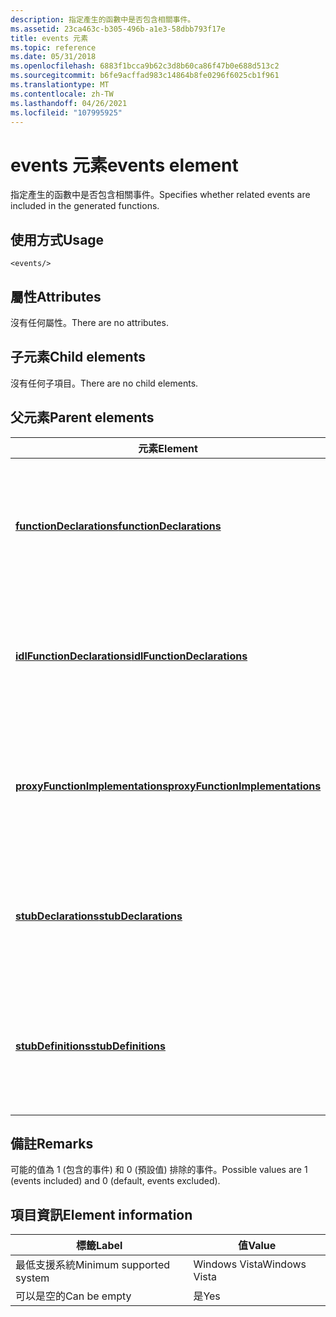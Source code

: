 ```yaml
---
description: 指定產生的函數中是否包含相關事件。
ms.assetid: 23ca463c-b305-496b-a1e3-58dbb793f17e
title: events 元素
ms.topic: reference
ms.date: 05/31/2018
ms.openlocfilehash: 6883f1bcca9b62c3d8b60ca86f47b0e688d513c2
ms.sourcegitcommit: b6fe9acffad983c14864b8fe0296f6025cb1f961
ms.translationtype: MT
ms.contentlocale: zh-TW
ms.lasthandoff: 04/26/2021
ms.locfileid: "107995925"
---
```

# <a name="events-element"></a><span data-ttu-id="8d637-103">events 元素</span><span class="sxs-lookup"><span data-stu-id="8d637-103">events element</span></span>

<span data-ttu-id="8d637-104">指定產生的函數中是否包含相關事件。</span><span class="sxs-lookup"><span data-stu-id="8d637-104">Specifies whether related events are included in the generated functions.</span></span>

## <a name="usage"></a><span data-ttu-id="8d637-105">使用方式</span><span class="sxs-lookup"><span data-stu-id="8d637-105">Usage</span></span>

``` syntax
<events/>
```

## <a name="attributes"></a><span data-ttu-id="8d637-106">屬性</span><span class="sxs-lookup"><span data-stu-id="8d637-106">Attributes</span></span>

<span data-ttu-id="8d637-107">沒有任何屬性。</span><span class="sxs-lookup"><span data-stu-id="8d637-107">There are no attributes.</span></span>

## <a name="child-elements"></a><span data-ttu-id="8d637-108">子元素</span><span class="sxs-lookup"><span data-stu-id="8d637-108">Child elements</span></span>

<span data-ttu-id="8d637-109">沒有任何子項目。</span><span class="sxs-lookup"><span data-stu-id="8d637-109">There are no child elements.</span></span>

## <a name="parent-elements"></a><span data-ttu-id="8d637-110">父元素</span><span class="sxs-lookup"><span data-stu-id="8d637-110">Parent elements</span></span>



| <span data-ttu-id="8d637-111">元素</span><span class="sxs-lookup"><span data-stu-id="8d637-111">Element</span></span>                                                                         | <span data-ttu-id="8d637-112">描述</span><span class="sxs-lookup"><span data-stu-id="8d637-112">Description</span></span>                                                                                                |
|---------------------------------------------------------------------------------|------------------------------------------------------------------------------------------------------------|
| [<span data-ttu-id="8d637-113">**functionDeclarations**</span><span class="sxs-lookup"><span data-stu-id="8d637-113">**functionDeclarations**</span></span>](functiondeclarations.md)<br/>                 | <span data-ttu-id="8d637-114">針對埠類型作業產生 proxy 函式的實作為宣告。</span><span class="sxs-lookup"><span data-stu-id="8d637-114">Generates implementation declarations for proxy functions for port type operations.</span></span><br/> <br/> |
| [<span data-ttu-id="8d637-115">**idlFunctionDeclarations**</span><span class="sxs-lookup"><span data-stu-id="8d637-115">**idlFunctionDeclarations**</span></span>](idlfunctiondeclarations.md)<br/>           | <span data-ttu-id="8d637-116">針對埠類型作業產生 proxy 函式的 IDL 宣告。</span><span class="sxs-lookup"><span data-stu-id="8d637-116">Generates IDL declarations for proxy functions for port type operations.</span></span><br/> <br/>            |
| [<span data-ttu-id="8d637-117">**proxyFunctionImplementations**</span><span class="sxs-lookup"><span data-stu-id="8d637-117">**proxyFunctionImplementations**</span></span>](proxyfunctionimplementations.md)<br/> | <span data-ttu-id="8d637-118">針對埠類型作業產生 proxy 函式的執行。</span><span class="sxs-lookup"><span data-stu-id="8d637-118">Generates implementations for proxy functions for port type operations.</span></span><br/> <br/>             |
| [<span data-ttu-id="8d637-119">**stubDeclarations**</span><span class="sxs-lookup"><span data-stu-id="8d637-119">**stubDeclarations**</span></span>](stubdeclarations.md)<br/>                         | <span data-ttu-id="8d637-120">針對埠類型作業產生存根函式的宣告。</span><span class="sxs-lookup"><span data-stu-id="8d637-120">Generates declarations for stub functions for port type operations.</span></span><br/> <br/>                 |
| [<span data-ttu-id="8d637-121">**stubDefinitions**</span><span class="sxs-lookup"><span data-stu-id="8d637-121">**stubDefinitions**</span></span>](stubdefinitions.md)<br/>                           | <span data-ttu-id="8d637-122">針對埠類型作業產生存根函式的實作為。</span><span class="sxs-lookup"><span data-stu-id="8d637-122">Generates implementations for stub functions for port type operations.</span></span><br/> <br/>              |



## <a name="remarks"></a><span data-ttu-id="8d637-123">備註</span><span class="sxs-lookup"><span data-stu-id="8d637-123">Remarks</span></span>

<span data-ttu-id="8d637-124">可能的值為 1 (包含的事件) 和 0 (預設值) 排除的事件。</span><span class="sxs-lookup"><span data-stu-id="8d637-124">Possible values are 1 (events included) and 0 (default, events excluded).</span></span>

## <a name="element-information"></a><span data-ttu-id="8d637-125">項目資訊</span><span class="sxs-lookup"><span data-stu-id="8d637-125">Element information</span></span>



| <span data-ttu-id="8d637-126">標籤</span><span class="sxs-lookup"><span data-stu-id="8d637-126">Label</span></span> | <span data-ttu-id="8d637-127">值</span><span class="sxs-lookup"><span data-stu-id="8d637-127">Value</span></span> |
|-------------------------------------|---------------|
| <span data-ttu-id="8d637-128">最低支援系統</span><span class="sxs-lookup"><span data-stu-id="8d637-128">Minimum supported system</span></span><br/> | <span data-ttu-id="8d637-129">Windows Vista</span><span class="sxs-lookup"><span data-stu-id="8d637-129">Windows Vista</span></span> |
| <span data-ttu-id="8d637-130">可以是空的</span><span class="sxs-lookup"><span data-stu-id="8d637-130">Can be empty</span></span>                        | <span data-ttu-id="8d637-131">是</span><span class="sxs-lookup"><span data-stu-id="8d637-131">Yes</span></span>           |



 

 




